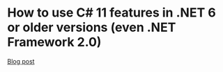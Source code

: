 # How to use C# 11 features in .NET 6 or older versions (even .NET Framework 2.0)

[Blog post](https://blog.genezini.com/p/how-to-use-c-sharp-11-features-in-dotnet-6-or-older-versions/)